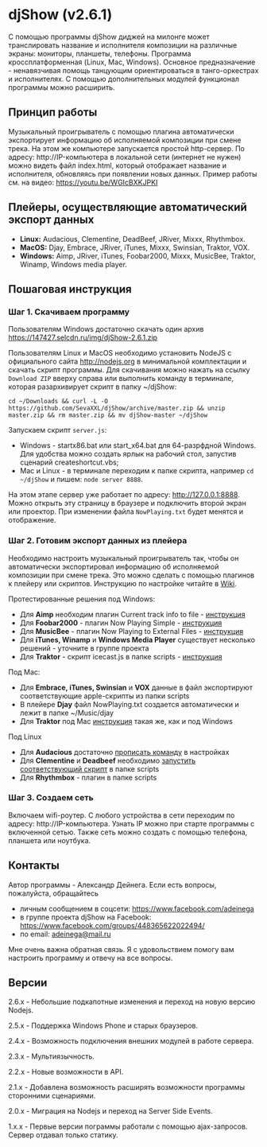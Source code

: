 # djShow (v2.6.1)

С помощью программы djShow диджей на милонге может транслировать название и исполнителя композиции на различные экраны: мониторы, планшеты, телефоны. Программа кроссплатформенная (Linux, Mac, Windows). Основное предназначение - ненавязчивая помощь танцующим ориентироваться в танго-оркестрах и исполнителях. С помощью дополнительных модулей функционал программы можно расширить.


## Принцип работы

Музыкальный проигрыватель с помощью плагина автоматически экспортирует информацию об исполняемой композиции при смене трека. На этом же компьютере запускается простой http-сервер. По адресу: http://IP-компьютера в локальной сети (интернет не нужен) можно видеть файл index.html, который отображает название и исполнителя, обновляясь при появлении новых данных. Пример работы см. на видео: https://youtu.be/WGIcBXKJPKI


## Плейеры, осуществляющие автоматический экспорт данных

- **Linux:** Audacious, Clementine, DeadBeef, JRiver, Mixxx, Rhythmbox.
- **MacOS:** Djay, Embrace, JRiver, iTunes, Mixxx, Swinsian, Traktor, VOX.
- **Windows:** Aimp, JRiver, iTunes, Foobar2000, Mixxx, MusicBee, Traktor, Winamp, Windows media player.


## Пошаговая инструкция

### Шаг 1. Скачиваем программу

Пользователям Windows достаточно скачать один архив https://147427.selcdn.ru/img/djShow-2.6.1.zip

Пользователям Linux и MacOS необходимо установить NodeJS с официального сайта http://nodejs.org в минимальной комплектации и скачать скрипт программы. Для скачивания можно нажать на ссылку `Download ZIP` вверху справа или выполнить команду в терминале, которая разархивирует скрипт в папку ~/djShow:

`cd ~/Downloads && curl -L -O https://github.com/SevaXXL/djShow/archive/master.zip && unzip master.zip && rm master.zip && mv djShow-master ~/djShow`

Запускаем скрипт `server.js`:
- Windows - startx86.bat или start_x64.bat для 64-разрфдной Windows. Для удобства можно создать ярлык на рабочий стол, запустив сценарий createshortcut.vbs;
- Mac и Linux - в терминале переходим к папке скрипта, например `cd ~/djShow` и пишем: `node server 8888`.

На этом этапе сервер уже работает по адресу: http://127.0.0.1:8888. Можно открыть эту страницу в браузере и подключить второй экран или проектор. При изменении файла `NowPlaying.txt` будет менятся и отображение.


### Шаг 2. Готовим экспорт данных из плейера

Необходимо настроить музыкальный проигрыватель так, чтобы он автоматически экспортировал информацию об исполняемой композиции при смене трека. Это можно сделать с помощью плагинов к плейеру или скриптов. Инструкцию по настройке читайте в [Wiki](https://github.com/SevaXXL/djShow/wiki).

Протестированные решения под Windows:
- Для **Aimp** необходим плагин Current track info to file - [инструкция](https://github.com/SevaXXL/djShow/wiki/Export-from-Aimp)
- Для **Foobar2000** - плагин Now Playing Simple - [инструкция](https://github.com/SevaXXL/djShow/wiki/Export-from-Foobar2000)
- Для **MusicBee** - плагин Now Playing to External Files - [инструкция](https://github.com/SevaXXL/djShow/wiki/Export-from-MusicBee)
- Для **iTunes, Winamp** и **Windows Media Player** существует несколько решений - уточните в группе проекта
- Для **Traktor** - скрипт icecast.js в папке scripts - [инструкция](https://github.com/SevaXXL/djShow/wiki/Export-from-Traktor)

Под Mac:
- Для **Embrace, iTunes, Swinsian** и **VOX** данные в файл экспортируют соответствующие apple-скрипты из папки scripts
- В плейере **Djay** файл NowPlaying.txt создается автоматически и лежит в папке ~/Music/djay
- Для **Traktor** под Mac [инструкция](https://github.com/SevaXXL/djShow/wiki/Export-from-Traktor) такая же, как и под Windows

Под Linux
- Для **Audacious** достаточно [прописать команду](https://github.com/SevaXXL/djShow/wiki/Export-from-Audacious) в настройках
- Для **Clementine** и **Deadbeef** необходимо [запустить соответствующий скрипт](https://github.com/SevaXXL/djShow/wiki/Child-process) в папке scripts
- Для **Rhythmbox** - плагин в папке scripts


### Шаг 3. Создаем сеть

Включаем wifi-роутер. С любого устройства в сети переходим по адресу: http://IP-компьютера. Узнать IP можно при старте программы с включенной сетью. Также сеть можно создать с помощью телефона, планшета или ноутбука.


## Контакты

Автор программы - Александр Дейнега. Если есть вопросы, пожалуйста, обращайтесь
- личным сообщением в соцсети: https://www.facebook.com/adeinega
- в группе проекта djShow на Facebook: https://www.facebook.com/groups/448365622022494/
- по email: adeinega@mail.ru

Мне очень важна обратная связь. Я с удовольствием помогу вам настроить программу и отвечу на все вопросы.


## Версии

2.6.x - Небольшие подкапотные изменения и переход на новую версию Nodejs.

2.5.x - Поддержка Windows Phone и старых браузеров.

2.4.x - Возможность подключения внешних модулей в работе сервера.

2.3.x - Мультиязычность.

2.2.x - Новые возможности в API.

2.1.x - Добавлена возможность расширять возможности программы сторонними сценариями.

2.0.x - Миграция на Nodejs и переход на Server Side Events.

1.x.x - Первые версии пограммы работали с помощью ajax-запросов. Сервер отдавал только статику.